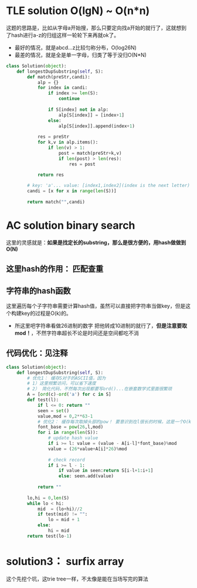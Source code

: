 # TLE solution O(lgN) ~ O(n*n) 
这题的思路是，比如从字母a开始搜，那么只要定向找a开始的就行了，这就想到了hash进行a-z的归组这样一轮轮下来再就ok了。  
- 最好的情况，就是abcd...z比较匀称分布，O(log26N)  
- 最差的情况，就是全是单一字母，归类了等于没归O(N*N)
```py
class Solution(object):
    def longestDupSubstring(self, S):
        def match(preStr,candi):
            alp = {}
            for index in candi:
                if index >= len(S):
                    continue
                    
                if S[index] not in alp:
                    alp[S[index]] = [index+1]
                else:
                    alp[S[index]].append(index+1)
            
            res = preStr
            for k,v in alp.items():
                if len(v) > 1:
                    post = match(preStr+k,v)
                    if len(post) > len(res):
                        res = post

            return res
        
        # key: 'a'... value: [index1,index2](index is the next letter) 
        candi = [x for x in range(len(S))]
            
        return match("",candi)
```
# AC solution binary search
这里的灵感就是：**如果是找定长的substring，那么是很方便的，用hash做做到O(N)**  
## 这里hash的作用： 匹配查重

## 字符串的hash函数
这里遍历每个子字符串需要计算hash值，虽然可以直接把字符串当做key，但是这个构建key的过程是O(k)的。  
- 所这里吧字符串看做26进制的数字
把他转成10进制的就行了，**但是注意要取mod！**，不然字符串超长不论是时间还是空间都吃不消

## 代码优化：见注释
```py
class Solution(object):
    def longestDupSubstring(self, S):
        # 优化1： 缓存S对于的ASCII值，因为
        # 1）这里频繁访问，可以省下速度
        # 2） 简化代码，不然每次出现都要写ord()...在嵌套数学式里面很繁琐
        A = [ord(c)-ord('a') for c in S]
        def test(l):
            if l <= 0: return ""
            seen = set()
            value,mod = 0,2**63-1
            # 优化2： 缓存每次取掉头部的pow！ 要意识到在l很长的时候，这是一个O(k)的操作！
            font_base = pow(26,l,mod)
            for i in range(len(S)):
                # update hash value
                if i >= l: value = (value - A[i-l]*font_base)%mod
                value = (26*value+A[i]*26)%mod
                
                # check record 
                if i >= l - 1:
                    if value in seen:return S[i-l+1:i+1]
                    else: seen.add(value)
                                 
            return ""
        
        lo,hi = 0,len(S)
        while lo < hi:
            mid  = (lo+hi)//2
            if test(mid) != "":
                lo = mid + 1
            else:
                hi = mid
        return test(lo-1)
```

# solution3： surfix array
这个先挖个坑，这trie tree一样，不太像是能在当场写完的算法